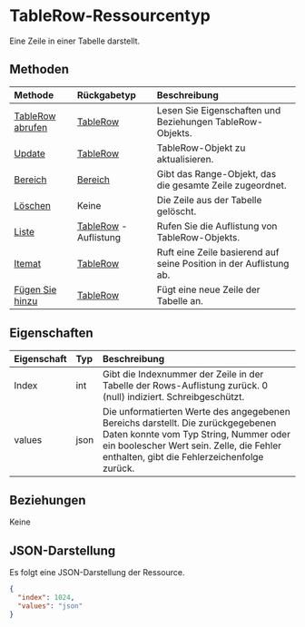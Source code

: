 # <a name="tablerow-resource-type"></a>TableRow-Ressourcentyp

Eine Zeile in einer Tabelle darstellt.


## <a name="methods"></a>Methoden

| Methode           | Rückgabetyp    |Beschreibung|
|:---------------|:--------|:----------|
|[TableRow abrufen](../api/tablerow_get.md) | [TableRow](tablerow.md) |Lesen Sie Eigenschaften und Beziehungen TableRow-Objekts.|
|[Update](../api/tablerow_update.md) | [TableRow](tablerow.md)  |TableRow-Objekt zu aktualisieren. |
|[Bereich](../api/tablerow_range.md)|[Bereich](range.md)|Gibt das Range-Objekt, das die gesamte Zeile zugeordnet.|
|[Löschen](../api/tablerow_delete.md)|Keine|Die Zeile aus der Tabelle gelöscht.|
|[Liste](../api/tablerow_list.md) | [TableRow](tablerow.md) -Auflistung |Rufen Sie die Auflistung von TableRow-Objekts. |
|[Itemat](../api/tablerowcollection_itemat.md)|[TableRow](tablerow.md)|Ruft eine Zeile basierend auf seine Position in der Auflistung ab.|
|[Fügen Sie hinzu](../api/tablerowcollection_add.md)|[TableRow](tablerow.md)|Fügt eine neue Zeile der Tabelle an.|

## <a name="properties"></a>Eigenschaften
| Eigenschaft     | Typ   |Beschreibung|
|:---------------|:--------|:----------|
|Index|int|Gibt die Indexnummer der Zeile in der Tabelle der Rows-Auflistung zurück. 0 (null) indiziert. Schreibgeschützt.|
|values|json|Die unformatierten Werte des angegebenen Bereichs darstellt. Die zurückgegebenen Daten konnte vom Typ String, Nummer oder ein boolescher Wert sein. Zelle, die Fehler enthalten, gibt die Fehlerzeichenfolge zurück.|

## <a name="relationships"></a>Beziehungen
Keine


## <a name="json-representation"></a>JSON-Darstellung

Es folgt eine JSON-Darstellung der Ressource.

<!-- {
  "blockType": "resource",
  "optionalProperties": [

  ],
  "@odata.type": "microsoft.graph.tableRow"
}-->

```json
{
  "index": 1024,
  "values": "json"
}

```

<!-- uuid: 8fcb5dbc-d5aa-4681-8e31-b001d5168d79
2015-10-25 14:57:30 UTC -->
<!-- {
  "type": "#page.annotation",
  "description": "TableRow resource",
  "keywords": "",
  "section": "documentation",
  "tocPath": ""
}-->